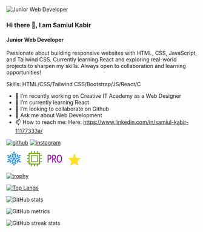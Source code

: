 ![Junior Web Developer](https://media.licdn.com/dms/image/v2/D4D03AQHWxylc_NBBRA/profile-displayphoto-shrink_200_200/B4DZOQw1FqHQAc-/0/1733300540687?e=1749081600&v=beta&t=voJcBJIMiz451QVJYyyOH3VLzLh_WHu9-YdjyaH4KsM)
### Hi there 👋, I am Samiul Kabir
#### Junior Web Developer


 Passionate about building responsive websites with HTML, CSS, JavaScript, and Tailwind CSS. Currently learning React and exploring real-world projects to sharpen my skills. Always open to collaboration and learning opportunities!

Skills: HTML/CSS/Tailwind CSS/Bootstrap/JS/React/C

- 🔭 I’m recently working on Creative IT Academy as a Web Designer 
- 🌱 I’m currently learning React 
- 👯 I’m looking to collaborate on Github 
- 💬 Ask me about Web Development 
- 📫 How to reach me: Here: https://www.linkedin.com/in/samiul-kabir-11177333a/ 


[<img src='https://cdn.jsdelivr.net/npm/simple-icons@3.0.1/icons/github.svg' alt='github' height='40'>](https://github.com/nafeesalways)  [<img src='https://cdn.jsdelivr.net/npm/simple-icons@3.0.1/icons/instagram.svg' alt='instagram' height='40'>](https://www.instagram.com/samiul_kabir_/)  

<a href='https://archiveprogram.github.com/'><img src='https://raw.githubusercontent.com/acervenky/animated-github-badges/master/assets/acbadge.gif' width='40' height='40'></a> <a href='https://docs.github.com/en/developers'><img src='https://raw.githubusercontent.com/acervenky/animated-github-badges/master/assets/devbadge.gif' width='40' height='40'></a> <a href='https://github.com/pricing'><img src='https://raw.githubusercontent.com/acervenky/animated-github-badges/master/assets/pro.gif' width='40' height='40'></a> <a href='https://stars.github.com/'><img src='https://raw.githubusercontent.com/acervenky/animated-github-badges/master/assets/starbadge.gif' width='35' height='35'></a> 

[![trophy](https://github-profile-trophy.vercel.app/?username=nafeesalways)](https://github.com/ryo-ma/github-profile-trophy)

[![Top Langs](https://github-readme-stats.vercel.app/api/top-langs/?username=nafeesalways)](https://github.com/anuraghazra/github-readme-stats)

![GitHub stats](https://github-readme-stats.vercel.app/api?username=nafeesalways&show_icons=true&count_private=true)  

![GitHub metrics](https://metrics.lecoq.io/nafeesalways)  

![GitHub streak stats](https://streak-stats.demolab.com/?user=nafeesalways)  





